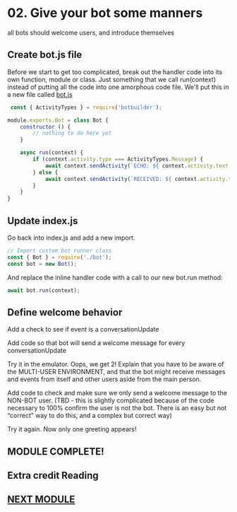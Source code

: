# 02. Give your bot some manners

all bots should welcome users, and introduce themselves

## Create bot.js file

Before we start to get too complicated, break out the handler code into its own function, module or class.  Just something that we call run(context) instead of putting all the code into one amorphous code file.  We'll put this in a new file called [bot.js](bot.js)

```javascript
 const { ActivityTypes } = require('botbuilder');

module.exports.Bot = class Bot {
    constructor () {
        // nothing to do here yet   
    }

    async run(context) {
        if (context.activity.type === ActivityTypes.Message) {
            await context.sendActivity(`ECHO: ${ context.activity.text }`);
        } else {
            await context.sendActivity(`RECEIVED: ${ context.activity.type }`);
        }
    }
}
```

## Update index.js

Go back into index.js and add a new import.

```javascript
// Import custom bot runner class
const { Bot } = require('./bot');
const bot = new Bot();
```

And replace the inline handler code with a call to our new bot.run method:

```javascript
await bot.run(context);
```

## Define welcome behavior

Add a check to see if event is a conversationUpdate

Add code so that bot will send a welcome message for every conversationUpdate

Try it in the emulator.  Oops, we get 2!  Explain that you have to be aware of the MULTI-USER ENVIRONMENT, and that the bot might receive messages and events from itself and other users aside from the main person.

Add code to check and make sure we only send a welcome message to the NON-BOT user.   (TBD - this is slightly complicated because of the code necessary to 100% confirm the user is not the bot. There is an easy but not “correct” way to do this, and a complex but correct way)

Try it again.  Now only one greeting appears!

## MODULE COMPLETE!

## Extra credit Reading


## [NEXT MODULE](../04.menu_bot)
